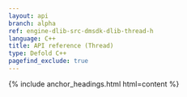 ```yaml
---
layout: api
branch: alpha
ref: engine-dlib-src-dmsdk-dlib-thread-h
language: C++
title: API reference (Thread)
type: Defold C++
pagefind_exclude: true
---
```

{% include anchor_headings.html html=content %}